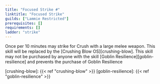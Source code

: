 ```yaml
---
title: "Focused Strike #"
linktitle: "Focused Strike"
guilds: ["Lammie Restricted"]
prerequisites: []
requirements: []
ladder: "strike"
---
```

Once per 10 minutes may strike for Crush with a large melee weapon. This skill will be replaced by the [Crushing Blow OS][crushing-blow]. This skill may not be purchased by anyone with the skill [Goblin Resilience][goblin-resilience] and prevents the purchase of Goblin Resilience

[crushing-blow]: {{< ref "crushing-blow" >}}
[goblin-resilience]: {{< ref "goblin-resilience" >}}